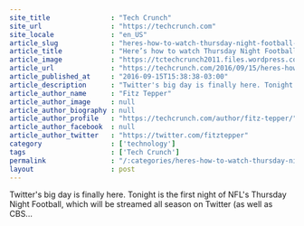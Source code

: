 ```yaml
---
site_title               : "Tech Crunch"
site_url                 : "https://techcrunch.com"
site_locale              : "en_US"
article_slug             : "heres-how-to-watch-thursday-night-football-on-twitter-tonight"
article_title            : "Here’s how to watch Thursday Night Football on Twitter tonight"
article_image            : "https://tctechcrunch2011.files.wordpress.com/2016/09/screen-shot-2016-09-15-at-3-21-09-pm.png?w=764&h=400&crop=1"
article_url              : "https://techcrunch.com/2016/09/15/heres-how-to-watch-thursday-night-football-on-twitter-tonight/"
article_published_at     : "2016-09-15T15:38:38-03:00"
article_description      : "Twitter's big day is finally here. Tonight is the first night of NFL's Thursday Night Football, which will be streamed all season on Twitter (as well as CBS..."
article_author_name      : "Fitz Tepper"
article_author_image     : null
article_author_biography : null
article_author_profile   : "https://techcrunch.com/author/fitz-tepper/"
article_author_facebook  : null
article_author_twitter   : "https://twitter.com/fitztepper"
category                 : ['technology']
tags                     : ['Tech Crunch']
permalink                : "/:categories/heres-how-to-watch-thursday-night-football-on-twitter-tonight/"
layout                   : post
---
```


Twitter's big day is finally here. Tonight is the first night of NFL's Thursday Night Football, which will be streamed all season on Twitter (as well as CBS...
